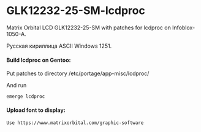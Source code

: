 # GLK12232-25-SM-lcdproc
Matrix Orbital LCD GLK12232-25-SM with patches for lcdproc on Infoblox-1050-A.

Русская кириллица ASCII Windows 1251.

#### Build lcdproc on Gentoo:

Put patches to directory /etc/portage/app-misc/lcdproc/

And run

```
emerge lcdproc
```
#### Upload font to display:

```
Use https://www.matrixorbital.com/graphic-software
```
